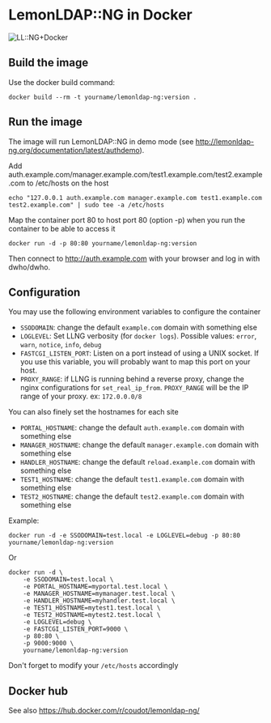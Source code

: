 # LemonLDAP::NG in Docker

![LL::NG+Docker](http://lemonldap-ng.org/_media/documentation/lemonldap-ng-docker.png)

## Build the image

Use the docker build command:

    docker build --rm -t yourname/lemonldap-ng:version .

## Run the image

The image will run LemonLDAP::NG in demo mode (see http://lemonldap-ng.org/documentation/latest/authdemo).

Add auth.example.com/manager.example.com/test1.example.com/test2.example.com to /etc/hosts on the host

    echo "127.0.0.1 auth.example.com manager.example.com test1.example.com test2.example.com" | sudo tee -a /etc/hosts

Map the container port 80 to host port 80 (option -p) when you run the container to be able to access it

    docker run -d -p 80:80 yourname/lemonldap-ng:version

Then connect to http://auth.example.com with your browser and log in with dwho/dwho.

## Configuration

You may use the following environment variables to configure the container

* `SSODOMAIN`: change the default `example.com` domain with something else
* `LOGLEVEL`: Set LLNG verbosity (for `docker logs`). Possible values: `error`, `warn`, `notice`, `info`, `debug`
* `FASTCGI_LISTEN_PORT`: Listen on a port instead of using a UNIX socket. If you use this variable, you will probably want to map this port on your host.
* `PROXY_RANGE`: if LLNG is running behind a reverse proxy, change the nginx configurations for `set_real_ip_from`. `PROXY_RANGE` will be the IP range of your proxy. ex: `172.0.0.0/8`

You can also finely set the hostnames for each site

* `PORTAL_HOSTNAME`: change the default `auth.example.com` domain with something else
* `MANAGER_HOSTNAME`: change the default `manager.example.com` domain with something else
* `HANDLER_HOSTNAME`: change the default `reload.example.com` domain with something else
* `TEST1_HOSTNAME`: change the default `test1.example.com` domain with something else
* `TEST2_HOSTNAME`: change the default `test2.example.com` domain with something else

Example:

    docker run -d -e SSODOMAIN=test.local -e LOGLEVEL=debug -p 80:80 yourname/lemonldap-ng:version

Or

    docker run -d \
        -e SSODOMAIN=test.local \
        -e PORTAL_HOSTNAME=myportal.test.local \
        -e MANAGER_HOSTNAME=mymanager.test.local \
        -e HANDLER_HOSTNAME=myhandler.test.local \
        -e TEST1_HOSTNAME=mytest1.test.local \
        -e TEST2_HOSTNAME=mytest2.test.local \
        -e LOGLEVEL=debug \
        -e FASTCGI_LISTEN_PORT=9000 \
        -p 80:80 \
        -p 9000:9000 \
        yourname/lemonldap-ng:version

Don't forget to modify your `/etc/hosts` accordingly

## Docker hub

See also https://hub.docker.com/r/coudot/lemonldap-ng/
